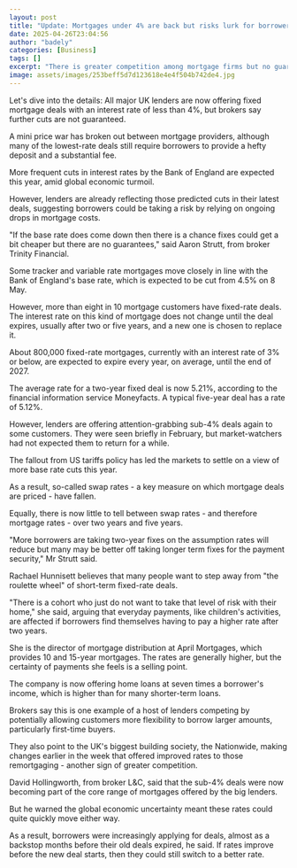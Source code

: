 ```yaml
---
layout: post
title: "Update: Mortgages under 4% are back but risks lurk for borrowers"
date: 2025-04-26T23:04:56
author: "badely"
categories: [Business]
tags: []
excerpt: "There is greater competition among mortgage firms but no guarantee that rates will keep falling, brokers say."
image: assets/images/253beff5d7d123618e4e4f504b742de4.jpg
---
```


Let's dive into the details: All major UK lenders are now offering fixed mortgage deals with an interest rate of less than 4%, but brokers say further cuts are not guaranteed.

A mini price war has broken out between mortgage providers, although many of the lowest-rate deals still require borrowers to provide a hefty deposit and a substantial fee.

More frequent cuts in interest rates by the Bank of England are expected this year, amid global economic turmoil.

However, lenders are already reflecting those predicted cuts in their latest deals, suggesting borrowers could be taking a risk by relying on ongoing drops in mortgage costs.

"If the base rate does come down then there is a chance fixes could get a bit cheaper but there are no guarantees," said Aaron Strutt, from broker Trinity Financial.

Some tracker and variable rate mortgages move closely in line with the Bank of England's base rate, which is expected to be cut from 4.5% on 8 May. 

However, more than eight in 10 mortgage customers have fixed-rate deals. The interest rate on this kind of mortgage does not change until the deal expires, usually after two or five years, and a new one is chosen to replace it.

About 800,000 fixed-rate mortgages, currently with an interest rate of 3% or below, are expected to expire every year, on average, until the end of 2027.

The average rate for a two-year fixed deal is now 5.21%, according to the financial information service Moneyfacts. A typical five-year deal has a rate of 5.12%.

However, lenders are offering attention-grabbing sub-4% deals again to some customers. They were seen briefly in February, but market-watchers had not expected them to return for a while.

The fallout from US tariffs policy has led the markets to settle on a view of more base rate cuts this year.

As a result, so-called swap rates - a key measure on which mortgage deals are priced - have fallen. 

Equally, there is now little to tell between swap rates - and therefore mortgage rates - over two years and five years.

"More borrowers are taking two-year fixes on the assumption rates will reduce but many may be better off taking longer term fixes for the payment security," Mr Strutt said.

Rachael Hunnisett believes that many people want to step away from "the roulette wheel" of short-term fixed-rate deals.

"There is a cohort who just do not want to take that level of risk with their home," she said, arguing that everyday payments, like children's activities, are affected if borrowers find themselves having to pay a higher rate after two years.

She is the director of mortgage distribution at April Mortgages, which provides 10 and 15-year mortgages. The rates are generally higher, but the certainty of payments she feels is a selling point.

The company is now offering home loans at seven times a borrower's income, which is higher than for many shorter-term loans.

Brokers say this is one example of a host of lenders competing by potentially allowing customers more flexibility to borrow larger amounts, particularly first-time buyers.

They also point to the UK's biggest building society, the Nationwide, making changes earlier in the week that offered improved rates to those remortgaging - another sign of greater competition.

David Hollingworth, from broker L&C, said that the sub-4% deals were now becoming part of the core range of mortgages offered by the big lenders.

But he warned the global economic uncertainty meant these rates could quite quickly move either way.

As a result, borrowers were increasingly applying for deals, almost as a backstop months before their old deals expired, he said. If rates improve before the new deal starts, then they could still switch to a better rate.

